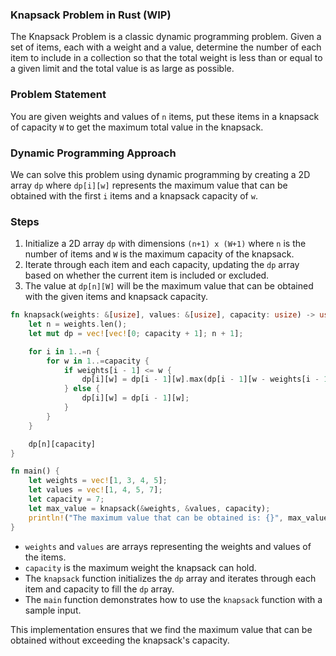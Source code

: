 ### Knapsack Problem in Rust (WIP)

The Knapsack Problem is a classic dynamic programming problem. Given a set of items, each with a weight and a value, determine the number of each item to include in a collection so that the total weight is less than or equal to a given limit and the total value is as large as possible.

### Problem Statement

You are given weights and values of `n` items, put these items in a knapsack of capacity `W` to get the maximum total value in the knapsack. 

### Dynamic Programming Approach

We can solve this problem using dynamic programming by creating a 2D array `dp` where `dp[i][w]` represents the maximum value that can be obtained with the first `i` items and a knapsack capacity of `w`.

### Steps

1. Initialize a 2D array `dp` with dimensions `(n+1) x (W+1)` where `n` is the number of items and `W` is the maximum capacity of the knapsack.
2. Iterate through each item and each capacity, updating the `dp` array based on whether the current item is included or excluded.
3. The value at `dp[n][W]` will be the maximum value that can be obtained with the given items and knapsack capacity.

```rust
fn knapsack(weights: &[usize], values: &[usize], capacity: usize) -> usize {
    let n = weights.len();
    let mut dp = vec![vec![0; capacity + 1]; n + 1];

    for i in 1..=n {
        for w in 1..=capacity {
            if weights[i - 1] <= w {
                dp[i][w] = dp[i - 1][w].max(dp[i - 1][w - weights[i - 1]] + values[i - 1]);
            } else {
                dp[i][w] = dp[i - 1][w];
            }
        }
    }

    dp[n][capacity]
}

fn main() {
    let weights = vec![1, 3, 4, 5];
    let values = vec![1, 4, 5, 7];
    let capacity = 7;
    let max_value = knapsack(&weights, &values, capacity);
    println!("The maximum value that can be obtained is: {}", max_value);
}
```

- `weights` and `values` are arrays representing the weights and values of the items.
- `capacity` is the maximum weight the knapsack can hold.
- The `knapsack` function initializes the `dp` array and iterates through each item and capacity to fill the `dp` array.
- The `main` function demonstrates how to use the `knapsack` function with a sample input.

This implementation ensures that we find the maximum value that can be obtained without exceeding the knapsack's capacity.
